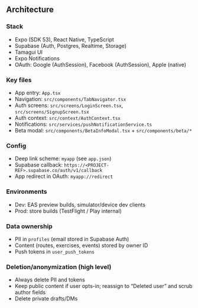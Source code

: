 ## Architecture

### Stack
- Expo (SDK 53), React Native, TypeScript
- Supabase (Auth, Postgres, Realtime, Storage)
- Tamagui UI
- Expo Notifications
- OAuth: Google (AuthSession), Facebook (AuthSession), Apple (native)

### Key files
- App entry: `App.tsx`
- Navigation: `src/components/TabNavigator.tsx`
- Auth screens: `src/screens/LoginScreen.tsx`, `src/screens/SignupScreen.tsx`
- Auth context: `src/context/AuthContext.tsx`
- Notifications: `src/services/pushNotificationService.ts`
- Beta modal: `src/components/BetaInfoModal.tsx` + `src/components/beta/*`

### Config
- Deep link scheme: `myapp` (see `app.json`)
- Supabase callback: `https://<PROJECT-REF>.supabase.co/auth/v1/callback`
- App redirect in OAuth: `myapp://redirect`

### Environments
- Dev: EAS preview builds, simulator/device dev clients
- Prod: store builds (TestFlight / Play internal)

### Data ownership
- PII in `profiles` (email stored in Supabase Auth)
- Content (routes, exercises, events) stored by owner ID
- Push tokens in `user_push_tokens`

### Deletion/anonymization (high level)
- Always delete PII and tokens
- Keep public content if user opts-in; reassign to “Deleted user” and scrub author fields
- Delete private drafts/DMs 